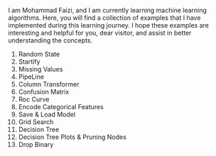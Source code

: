 I am Mohammad Faizi, and I am currently learning machine learning algorithms. Here, you will find a collection of examples that I have implemented during this learning journey. I hope these examples are interesting and helpful for you, dear visitor, and assist in better understanding the concepts.

1. Random State
2. Startify
3. Missing Values
4. PipeLine
5. Column Transformer
6. Confusion Matrix
7. Roc Curve
8. Encode Categorical Features
9. Save & Load Model
10. Grid Search
11. Decision Tree
12. Decision Tree Plots & Pruning Nodes
13. Drop Binary
